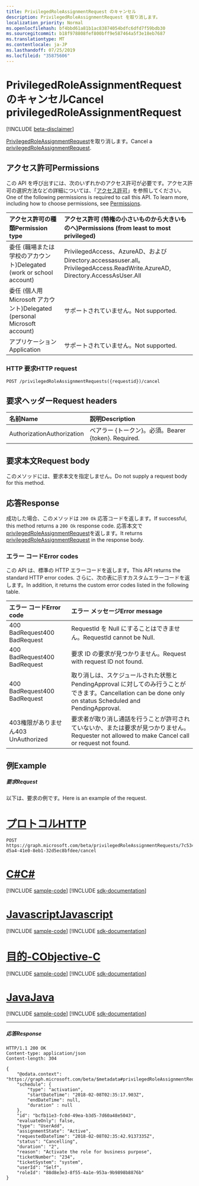 ```yaml
---
title: PrivilegedRoleAssignmentRequest のキャンセル
description: PrivilegedRoleAssignmentRequest を取り消します。
localization_priority: Normal
ms.openlocfilehash: bf4bbd61a81b1ac83874054bdfc6dfd7f59bdb30
ms.sourcegitcommit: b18f978808fef800bff9e587464a5f3e18eb7687
ms.translationtype: MT
ms.contentlocale: ja-JP
ms.lasthandoff: 07/25/2019
ms.locfileid: "35875606"
---
```

# <a name="cancel-privilegedroleassignmentrequest"></a><span data-ttu-id="02a7d-103">PrivilegedRoleAssignmentRequest のキャンセル</span><span class="sxs-lookup"><span data-stu-id="02a7d-103">Cancel privilegedRoleAssignmentRequest</span></span>

[!INCLUDE [beta-disclaimer](../../includes/beta-disclaimer.md)]

<span data-ttu-id="02a7d-104">[PrivilegedRoleAssignmentRequest](../resources/privilegedroleassignmentrequest.md)を取り消します。</span><span class="sxs-lookup"><span data-stu-id="02a7d-104">Cancel a [privilegedRoleAssignmentRequest](../resources/privilegedroleassignmentrequest.md).</span></span>

## <a name="permissions"></a><span data-ttu-id="02a7d-105">アクセス許可</span><span class="sxs-lookup"><span data-stu-id="02a7d-105">Permissions</span></span>
<span data-ttu-id="02a7d-p101">この API を呼び出すには、次のいずれかのアクセス許可が必要です。アクセス許可の選択方法などの詳細については、「[アクセス許可](/graph/permissions-reference)」を参照してください。</span><span class="sxs-lookup"><span data-stu-id="02a7d-p101">One of the following permissions is required to call this API. To learn more, including how to choose permissions, see [Permissions](/graph/permissions-reference).</span></span>

|<span data-ttu-id="02a7d-108">アクセス許可の種類</span><span class="sxs-lookup"><span data-stu-id="02a7d-108">Permission type</span></span>                        | <span data-ttu-id="02a7d-109">アクセス許可 (特権の小さいものから大きいものへ)</span><span class="sxs-lookup"><span data-stu-id="02a7d-109">Permissions (from least to most privileged)</span></span>              |
|:--------------------------------------|:---------------------------------------------------------|
|<span data-ttu-id="02a7d-110">委任 (職場または学校のアカウント)</span><span class="sxs-lookup"><span data-stu-id="02a7d-110">Delegated (work or school account)</span></span> | <span data-ttu-id="02a7d-111">PrivilegedAccess、AzureAD、および Directory.accessasuser.all。</span><span class="sxs-lookup"><span data-stu-id="02a7d-111">PrivilegedAccess.ReadWrite.AzureAD, Directory.AccessAsUser.All</span></span>    |
|<span data-ttu-id="02a7d-112">委任 (個人用 Microsoft アカウント)</span><span class="sxs-lookup"><span data-stu-id="02a7d-112">Delegated (personal Microsoft account)</span></span> | <span data-ttu-id="02a7d-113">サポートされていません。</span><span class="sxs-lookup"><span data-stu-id="02a7d-113">Not supported.</span></span> |
|<span data-ttu-id="02a7d-114">アプリケーション</span><span class="sxs-lookup"><span data-stu-id="02a7d-114">Application</span></span>                            | <span data-ttu-id="02a7d-115">サポートされていません。</span><span class="sxs-lookup"><span data-stu-id="02a7d-115">Not supported.</span></span> |


### <a name="http-request"></a><span data-ttu-id="02a7d-116">HTTP 要求</span><span class="sxs-lookup"><span data-stu-id="02a7d-116">HTTP request</span></span>
<!-- { "blockType": "ignored" } -->
```http
POST /privilegedRoleAssignmentRequests({requestid})/cancel
```

## <a name="request-headers"></a><span data-ttu-id="02a7d-117">要求ヘッダー</span><span class="sxs-lookup"><span data-stu-id="02a7d-117">Request headers</span></span>
| <span data-ttu-id="02a7d-118">名前</span><span class="sxs-lookup"><span data-stu-id="02a7d-118">Name</span></span>      |<span data-ttu-id="02a7d-119">説明</span><span class="sxs-lookup"><span data-stu-id="02a7d-119">Description</span></span>|
|:----------|:----------|
| <span data-ttu-id="02a7d-120">Authorization</span><span class="sxs-lookup"><span data-stu-id="02a7d-120">Authorization</span></span>  | <span data-ttu-id="02a7d-p102">ベアラー {トークン}。必須。</span><span class="sxs-lookup"><span data-stu-id="02a7d-p102">Bearer {token}. Required.</span></span> |

## <a name="request-body"></a><span data-ttu-id="02a7d-123">要求本文</span><span class="sxs-lookup"><span data-stu-id="02a7d-123">Request body</span></span>
<span data-ttu-id="02a7d-124">このメソッドには、要求本文を指定しません。</span><span class="sxs-lookup"><span data-stu-id="02a7d-124">Do not supply a request body for this method.</span></span>

## <a name="response"></a><span data-ttu-id="02a7d-125">応答</span><span class="sxs-lookup"><span data-stu-id="02a7d-125">Response</span></span>
<span data-ttu-id="02a7d-126">成功した場合、このメソッドは `200 Ok` 応答コードを返します。</span><span class="sxs-lookup"><span data-stu-id="02a7d-126">If successful, this method returns a `200 Ok` response code.</span></span> <span data-ttu-id="02a7d-127">応答本文で[privilegedRoleAssignmentRequest](../resources/privilegedroleassignmentrequest.md)を返します。</span><span class="sxs-lookup"><span data-stu-id="02a7d-127">It returns [privilegedRoleAssignmentRequest](../resources/privilegedroleassignmentrequest.md) in the response body.</span></span>

### <a name="error-codes"></a><span data-ttu-id="02a7d-128">エラー コード</span><span class="sxs-lookup"><span data-stu-id="02a7d-128">Error codes</span></span>
<span data-ttu-id="02a7d-129">この API は、標準の HTTP エラーコードを返します。</span><span class="sxs-lookup"><span data-stu-id="02a7d-129">This API returns the standard HTTP error codes.</span></span> <span data-ttu-id="02a7d-130">さらに、次の表に示すカスタムエラーコードを返します。</span><span class="sxs-lookup"><span data-stu-id="02a7d-130">In addition, it returns the custom error codes listed in the following table.</span></span>

|<span data-ttu-id="02a7d-131">エラー コード</span><span class="sxs-lookup"><span data-stu-id="02a7d-131">Error code</span></span>     | <span data-ttu-id="02a7d-132">エラー メッセージ</span><span class="sxs-lookup"><span data-stu-id="02a7d-132">Error message</span></span>              |
|:--------------------| :---------------------|
| <span data-ttu-id="02a7d-133">400 BadRequest</span><span class="sxs-lookup"><span data-stu-id="02a7d-133">400 BadRequest</span></span> | <span data-ttu-id="02a7d-134">RequestId を Null にすることはできません。</span><span class="sxs-lookup"><span data-stu-id="02a7d-134">RequestId cannot be Null.</span></span> |
| <span data-ttu-id="02a7d-135">400 BadRequest</span><span class="sxs-lookup"><span data-stu-id="02a7d-135">400 BadRequest</span></span> | <span data-ttu-id="02a7d-136">要求 ID の要求が見つかりません。</span><span class="sxs-lookup"><span data-stu-id="02a7d-136">Request with request ID not found.</span></span> |
| <span data-ttu-id="02a7d-137">400 BadRequest</span><span class="sxs-lookup"><span data-stu-id="02a7d-137">400 BadRequest</span></span> | <span data-ttu-id="02a7d-138">取り消しは、スケジュールされた状態と PendingApproval に対してのみ行うことができます。</span><span class="sxs-lookup"><span data-stu-id="02a7d-138">Cancellation can be done only on status Scheduled and PendingApproval.</span></span> |
| <span data-ttu-id="02a7d-139">403権限がありません</span><span class="sxs-lookup"><span data-stu-id="02a7d-139">403 UnAuthorized</span></span> | <span data-ttu-id="02a7d-140">要求者が取り消し通話を行うことが許可されていないか、または要求が見つかりません。</span><span class="sxs-lookup"><span data-stu-id="02a7d-140">Requester not allowed to make Cancel call or request not found.</span></span> |

## <a name="example"></a><span data-ttu-id="02a7d-141">例</span><span class="sxs-lookup"><span data-stu-id="02a7d-141">Example</span></span>
##### <a name="request"></a><span data-ttu-id="02a7d-142">要求</span><span class="sxs-lookup"><span data-stu-id="02a7d-142">Request</span></span>
<span data-ttu-id="02a7d-143">以下は、要求の例です。</span><span class="sxs-lookup"><span data-stu-id="02a7d-143">Here is an example of the request.</span></span>

# <a name="httptabhttp"></a>[<span data-ttu-id="02a7d-144">プロトコル</span><span class="sxs-lookup"><span data-stu-id="02a7d-144">HTTP</span></span>](#tab/http)
<!-- {
  "blockType": "request",
  "name": "cancel_privilegedRoleAssignmentRequests"
}-->
```http
POST https://graph.microsoft.com/beta/privilegedRoleAssignmentRequests/7c53453e-d5a4-41e0-8eb1-32d5ec8bfdee/cancel
```
# <a name="ctabcsharp"></a>[<span data-ttu-id="02a7d-145">C#</span><span class="sxs-lookup"><span data-stu-id="02a7d-145">C#</span></span>](#tab/csharp)
[!INCLUDE [sample-code](../includes/snippets/csharp/cancel-privilegedroleassignmentrequests-csharp-snippets.md)]
[!INCLUDE [sdk-documentation](../includes/snippets/snippets-sdk-documentation-link.md)]

# <a name="javascripttabjavascript"></a>[<span data-ttu-id="02a7d-146">Javascript</span><span class="sxs-lookup"><span data-stu-id="02a7d-146">Javascript</span></span>](#tab/javascript)
[!INCLUDE [sample-code](../includes/snippets/javascript/cancel-privilegedroleassignmentrequests-javascript-snippets.md)]
[!INCLUDE [sdk-documentation](../includes/snippets/snippets-sdk-documentation-link.md)]

# <a name="objective-ctabobjc"></a>[<span data-ttu-id="02a7d-147">目的-C</span><span class="sxs-lookup"><span data-stu-id="02a7d-147">Objective-C</span></span>](#tab/objc)
[!INCLUDE [sample-code](../includes/snippets/objc/cancel-privilegedroleassignmentrequests-objc-snippets.md)]
[!INCLUDE [sdk-documentation](../includes/snippets/snippets-sdk-documentation-link.md)]

# <a name="javatabjava"></a>[<span data-ttu-id="02a7d-148">Java</span><span class="sxs-lookup"><span data-stu-id="02a7d-148">Java</span></span>](#tab/java)
[!INCLUDE [sample-code](../includes/snippets/java/cancel-privilegedroleassignmentrequests-java-snippets.md)]
[!INCLUDE [sdk-documentation](../includes/snippets/snippets-sdk-documentation-link.md)]

---


##### <a name="response"></a><span data-ttu-id="02a7d-149">応答</span><span class="sxs-lookup"><span data-stu-id="02a7d-149">Response</span></span>
<!-- {
  "blockType": "response",
  "truncated": false,
  "@odata.type": "microsoft.graph.privilegedRoleAssignmentRequest"
} -->
```http
HTTP/1.1 200 OK
Content-type: application/json
Content-length: 304

{
    "@odata.context": "https://graph.microsoft.com/beta/$metadata#privilegedRoleAssignmentRequests/$entity",
    "schedule": {
        "type": "activation",
        "startDateTime": "2018-02-08T02:35:17.903Z",
        "endDateTime": null,
        "duration" : null
    },
    "id": "bcfb11e3-fc0d-49ea-b3d5-7d60a48e5043",
    "evaluateOnly": false,
    "type": "UserAdd",
    "assignmentState": "Active",
    "requestedDateTime": "2018-02-08T02:35:42.9137335Z",
    "status": "Cancelling",
    "duration": "2",
    "reason": "Activate the role for business purpose",
    "ticketNumber": "234",
    "ticketSystem": "system",
    "userId": "Self",
    "roleId": "88d8e3e3-8f55-4a1e-953a-9b9898b8876b"
}
```

<!-- uuid: 8fcb5dbc-d5aa-4681-8e31-b001d5168d79
2015-10-25 14:57:30 UTC -->
<!--
{
  "type": "#page.annotation",
  "description": "Cancel privilegedRoleAssignmentRequests",
  "keywords": "",
  "section": "documentation",
  "tocPath": "",
  "suppressions": [
  ]
}
-->
